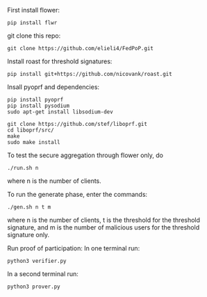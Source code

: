 First install flower: 

	pip install flwr

git clone this repo: 

	git clone https://github.com/elieli4/FedPoP.git 

Install roast for threshold signatures: 

	pip install git+https://github.com/nicovank/roast.git

Insall pyoprf and dependencies: 
	
	pip install pyoprf
 	pip install pysodium
	sudo apt-get install libsodium-dev
	
	git clone https://github.com/stef/liboprf.git
	cd liboprf/src/
	make
	sudo make install

To test the secure aggregation through flower only, do 

	./run.sh n

 where n is the number of clients.

To run the generate phase, enter the commands:
	
	./gen.sh n t m

where n is the number of clients, t is the threshold for the threshold signature, and m is the number of malicious users for the threshold signature only.
	

Run proof of participation:
In one terminal run: 

	python3 verifier.py

In a second terminal run: 

	python3 prover.py
